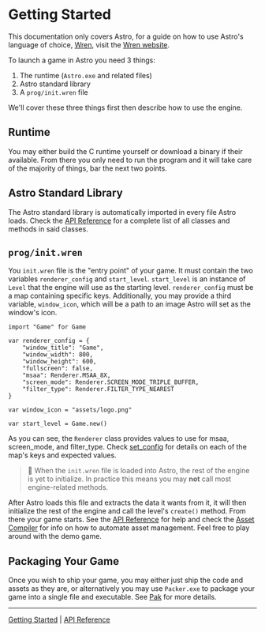 # Getting Started
This documentation only covers Astro, for a guide on how to use Astro's language of
choice, [Wren](https://github.com/wren-lang/wren), visit the [Wren website](https://wren.io/getting-started.html).

To launch a game in Astro you need 3 things:
 1. The runtime (`Astro.exe` and related files)
 2. Astro standard library
 3. A `prog/init.wren` file
 
 We'll cover these three things first then describe how to use the engine.
 
 ## Runtime
 You may either build the C runtime yourself or download a binary if their available. From there
 you only need to run the program and it will take care of the majority of things, bar the next
 two points.
 
 ## Astro Standard Library
 The Astro standard library is automatically imported in every file Astro loads. Check the
 [API Reference](./API.md) for a complete list of all classes and methods in said classes.
 
 ## `prog/init.wren`
 You `init.wren` file is the "entry point" of your game. It must contain the two variables `renderer_config`
 and `start_level`. `start_level` is an instance of `Level` that the engine will use as the
 starting level. `renderer_config` must be a map containing specific keys. Additionally, you may provide
 a third variable, `window_icon`, which will be a path to an image Astro will set as the window's icon.

    import "Game" for Game
    
    var renderer_config = {
        "window_title": "Game",
        "window_width": 800,
        "window_height": 600,
        "fullscreen": false,
        "msaa": Renderer.MSAA_8X,
        "screen_mode": Renderer.SCREEN_MODE_TRIPLE_BUFFER,
        "filter_type": Renderer.FILTER_TYPE_NEAREST
    }
    
    var window_icon = "assets/logo.png"
    
    var start_level = Game.new()

As you can see, the `Renderer` class provides values to use for msaa, screen_mode, and filter_type.
Check [set_config](classes/Renderer.md#set_config) for details on each of the map's keys and expected
values.

> 📝 When the `init.wren` file is loaded into Astro, the rest of the engine is yet to initialize.
> In practice this means you may **not** call most engine-related methods.  
  
After Astro loads this file and extracts the data it wants from it, it will then
initialize the rest of the engine and call the level's `create()` method. From
there your game starts. See the [API Reference](API.md) for help and check the
[Asset Compiler](AssetCompiler.md) for info on how to automate asset management.
Feel free to play around with the demo game.

## Packaging Your Game

Once you wish to ship your game, you may either just ship the code and assets as they
are, or alternatively you may use `Packer.exe` to package your game into a single file
and executable. See [Pak](Pak.md) for more details.

-----------

[Getting Started](GettingStarted.md) | [API Reference](API.md)